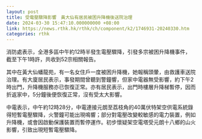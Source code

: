 ```yaml
---
layout: post
title: 受電壓驟降影響　黃大仙有居民被困升降機後送院治理
date: 2024-03-30 15:47:10.000000000 +08:00
link: https://news.rthk.hk/rthk/ch/component/k2/1746931-20240330.htm
categories: rthk
---
```


消防處表示，全港多區中午約12時半發生電壓驟降，引發多宗被困升降機事件，截至下午1時許，共收到52宗相關報告。

其中在黃大仙蟠龍苑，有一名女住戶一度被困升降機，她報稱頭暈，由救護車送院治理。有大廈居民表示，事發期間曾聽到警鐘響，但家中電器無受影響，約下午2時出門，升降機服務亦已恢復正常。亦有居民表示，出門時樓層升降梯暫停，因而折返家中，5分鐘後便恢復正常，沒有受太大影響。

中電表示，中午約12時28分，中電連接元朗至荔枝角的40萬伏特架空供電系統錄得短暫電壓驟降，火警鐘可能出現鳴響；部分對電壓改變較敏感的電力裝置，例如升降機，或會因啟動保護裝置而暫停運作。初步懷疑架空電塔受元朗十八鄉的山火影響，引致出現短暫電壓驟降。
